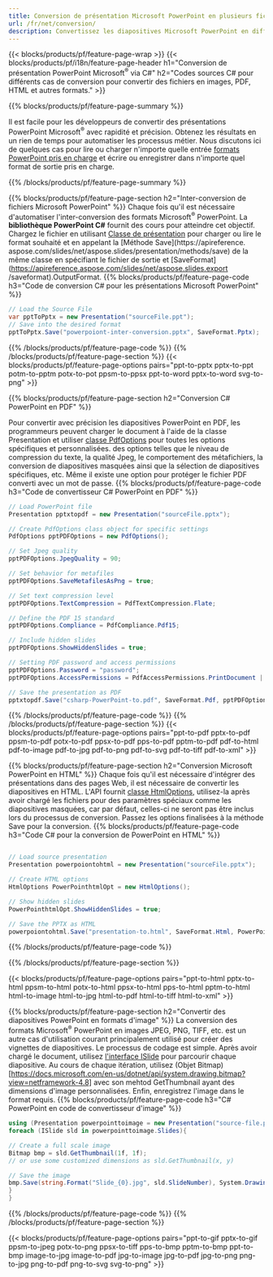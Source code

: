 ```yaml
---
title: Conversion de présentation Microsoft PowerPoint en plusieurs fichiers à l'aide de C#
url: /fr/net/conversion/
description: Convertissez les diapositives Microsoft PowerPoint en différents fichiers, notamment les formats PDF, HTML et image sur les plates-formes .NET Framework, .NET Core, Windows Azure, Mono ou Xamarin.
---
```


{{< blocks/products/pf/feature-page-wrap >}}
{{< blocks/products/pf/i18n/feature-page-header h1="Conversion de présentation PowerPoint Microsoft<sup>®</sup> via C#" h2="Codes sources C# pour différents cas de conversion pour convertir des fichiers en images, PDF, HTML et autres formats." >}}

{{% blocks/products/pf/feature-page-summary %}}

Il est facile pour les développeurs de convertir des présentations PowerPoint Microsoft<sup>®</sup> avec rapidité et précision. Obtenez les résultats en un rien de temps pour automatiser les processus métier. Nous discutons ici de quelques cas pour lire ou charger n'importe quelle entrée [formats PowerPoint pris en charge](https://docs.aspose.com/slides/net/supported-file-formats/) et écrire ou enregistrer dans n'importe quel format de sortie pris en charge. 

{{% /blocks/products/pf/feature-page-summary  %}}

{{% blocks/products/pf/feature-page-section  h2="Inter-conversion de fichiers Microsoft PowerPoint" %}}
Chaque fois qu'il est nécessaire d'automatiser l'inter-conversion des formats Microsoft<sup>®</sup> PowerPoint. La **bibliothèque PowerPoint C#** fournit des cours pour atteindre cet objectif. Chargez le fichier en utilisant [Classe de présentation](https://apireference.aspose.com/net/slides/aspose.slides/presentation) pour charger ou lire le format souhaité et en appelant la [Méthode Save](https://apireference. aspose.com/slides/net/aspose.slides/presentation/methods/save) de la même classe en spécifiant le fichier de sortie et [SaveFormat](https://apireference.aspose.com/slides/net/aspose.slides.export /saveformat).OutputFormat. 
{{% blocks/products/pf/feature-page-code h3="Code de conversion C# pour les présentations Microsoft PowerPoint" %}}

```cs
// Load the Source File
var pptToPptx = new Presentation("sourceFile.ppt");
// Save into the desired format
pptToPptx.Save("powerpoiont-inter-conversion.pptx", SaveFormat.Pptx);   
```
{{% /blocks/products/pf/feature-page-code  %}}
{{% /blocks/products/pf/feature-page-section %}}
{{< blocks/products/pf/feature-page-options pairs="ppt-to-pptx pptx-to-ppt potm-to-pptm potx-to-pot ppsm-to-ppsx ppt-to-word pptx-to-word svg-to-png" >}}


{{% blocks/products/pf/feature-page-section  h2="Conversion C# PowerPoint en PDF" %}}

Pour convertir avec précision les diapositives PowerPoint en PDF, les programmeurs peuvent charger le document à l'aide de la classe Presentation et utiliser [classe PdfOptions](https://apireference.aspose.com/slides/net/aspose.slides.export/pdfoptions) pour toutes les options spécifiques et personnalisées. des options telles que le niveau de compression du texte, la qualité Jpeg, le comportement des métafichiers, la conversion de diapositives masquées ainsi que la sélection de diapositives spécifiques, etc. Même il existe une option pour protéger le fichier PDF converti avec un mot de passe.
{{% blocks/products/pf/feature-page-code h3="Code de convertisseur C# PowerPoint en PDF" %}}

```cs
// Load PowerPoint file
Presentation pptxtopdf = new Presentation("sourceFile.pptx");

// Create PdfOptions class object for specific settings
PdfOptions pptPDFOptions = new PdfOptions();

// Set Jpeg quality
pptPDFOptions.JpegQuality = 90;

// Set behavior for metafiles
pptPDFOptions.SaveMetafilesAsPng = true;

// Set text compression level
pptPDFOptions.TextCompression = PdfTextCompression.Flate;

// Define the PDF 15 standard
pptPDFOptions.Compliance = PdfCompliance.Pdf15;

// Include hidden slides
pptPDFOptions.ShowHiddenSlides = true;

// Setting PDF password and access permissions
pptPDFOptions.Password = "password";
pptPDFOptions.AccessPermissions = PdfAccessPermissions.PrintDocument | PdfAccessPermissions.HighQualityPrint;

// Save the presentation as PDF
pptxtopdf.Save("csharp-PowerPoint-to.pdf", SaveFormat.Pdf, pptPDFOptions);

```
{{% /blocks/products/pf/feature-page-code  %}}
{{% /blocks/products/pf/feature-page-section %}}
{{< blocks/products/pf/feature-page-options pairs="ppt-to-pdf pptx-to-pdf ppsm-to-pdf potx-to-pdf ppsx-to-pdf pps-to-pdf pptm-to-pdf pdf-to-html pdf-to-image pdf-to-jpg pdf-to-png pdf-to-svg pdf-to-tiff pdf-to-xml" >}}


{{% blocks/products/pf/feature-page-section  h2="Conversion Microsoft PowerPoint en HTML" %}}
Chaque fois qu'il est nécessaire d'intégrer des présentations dans des pages Web, il est nécessaire de convertir les diapositives en HTML. L'API fournit [classe HtmlOptions](https://apireference.aspose.com/slides/net/aspose.slides.export/htmloptions), utilisez-la après avoir chargé les fichiers pour des paramètres spéciaux comme les diapositives masquées, car par défaut, celles-ci ne seront pas être inclus lors du processus de conversion. Passez les options finalisées à la méthode Save pour la conversion.
{{% blocks/products/pf/feature-page-code h3="Code C# pour la conversion de PowerPoint en HTML" %}}

```cs

// Load source presentation 
Presentation powerpoiontohtml = new Presentation("sourceFile.pptx");

// Create HTML options
HtmlOptions PowerPointhtmlOpt = new HtmlOptions();

// Show hidden slides
PowerPointhtmlOpt.ShowHiddenSlides = true;

// Save the PPTX as HTML
powerpoiontohtml.Save("presentation-to.html", SaveFormat.Html, PowerPointhtmlOpt); 

```
{{% /blocks/products/pf/feature-page-code %}}

{{% /blocks/products/pf/feature-page-section %}}

{{< blocks/products/pf/feature-page-options pairs="ppt-to-html pptx-to-html ppsm-to-html potx-to-html ppsx-to-html pps-to-html pptm-to-html html-to-image html-to-jpg html-to-pdf html-to-tiff html-to-xml" >}}

{{% blocks/products/pf/feature-page-section  h2="Convertir des diapositives PowerPoint en formats d'image" %}}
La conversion des formats Microsoft<sup>®</sup> PowerPoint en images JPEG, PNG, TIFF, etc. est un autre cas d'utilisation courant principalement utilisé pour créer des vignettes de diapositives. Le processus de codage est simple. Après avoir chargé le document, utilisez [l'interface ISlide](https://apireference.aspose.com/net/slides/aspose.slides/islide) pour parcourir chaque diapositive. Au cours de chaque itération, utilisez (Objet Bitmap) [https://docs.microsoft.com/en-us/dotnet/api/system.drawing.bitmap?view=netframework-4.8] avec son mehtod GetThumbnail ayant des dimensions d'image personnalisées. Enfin, enregistrez l'image dans le format requis.
{{% blocks/products/pf/feature-page-code h3="C# PowerPoint en code de convertisseur d'image" %}}
```cs
using (Presentation powerpointtoimage = new Presentation("source-file.ppt")){
foreach (ISlide sld in powerpointtoimage.Slides){

// Create a full scale image
Bitmap bmp = sld.GetThumbnail(1f, 1f);
// or use some customized dimensions as sld.GetThumbnail(x, y)

// Save the image
bmp.Save(string.Format("Slide_{0}.jpg", sld.SlideNumber), System.Drawing.Imaging.ImageFormat.Jpeg);
}
}
```
{{% /blocks/products/pf/feature-page-code %}}
{{% /blocks/products/pf/feature-page-section %}}

{{< blocks/products/pf/feature-page-options pairs="ppt-to-gif pptx-to-gif ppsm-to-jpeg potx-to-png ppsx-to-tiff pps-to-bmp pptm-to-bmp ppt-to-bmp image-to-jpg image-to-pdf jpg-to-image jpg-to-pdf jpg-to-png png-to-jpg png-to-pdf png-to-svg svg-to-png" >}}